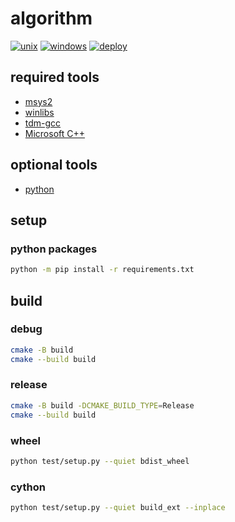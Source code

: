 # algorithm

[![unix](https://github.com/tqfx/liba/actions/workflows/unix.yml/badge.svg)](https://github.com/tqfx/liba/actions/workflows/unix.yml)
[![windows](https://github.com/tqfx/liba/actions/workflows/windows.yml/badge.svg)](https://github.com/tqfx/liba/actions/workflows/windows.yml)
[![deploy](https://github.com/tqfx/liba/actions/workflows/deploy.yml/badge.svg)](https://github.com/tqfx/liba/actions/workflows/deploy.yml)

## required tools

- [msys2](https://www.msys2.org)
- [winlibs](https://winlibs.com)
- [tdm-gcc](https://jmeubank.github.io/tdm-gcc/download)
- [Microsoft C++](https://visualstudio.microsoft.com/visual-cpp-build-tools)

## optional tools

- [python](https://www.python.org/downloads)

## setup

### python packages

```bash
python -m pip install -r requirements.txt
```

## build

### debug

```bash
cmake -B build
cmake --build build
```

### release

```bash
cmake -B build -DCMAKE_BUILD_TYPE=Release
cmake --build build
```

### wheel

```bash
python test/setup.py --quiet bdist_wheel
```

### cython

```bash
python test/setup.py --quiet build_ext --inplace
```
